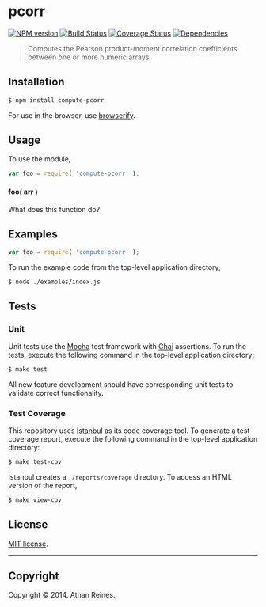 pcorr
===
[![NPM version][npm-image]][npm-url] [![Build Status][travis-image]][travis-url] [![Coverage Status][coveralls-image]][coveralls-url] [![Dependencies][dependencies-image]][dependencies-url]

> Computes the Pearson product-moment correlation coefficients between one or more numeric arrays.


## Installation

``` bash
$ npm install compute-pcorr
```

For use in the browser, use [browserify](https://github.com/substack/node-browserify).


## Usage

To use the module,

``` javascript
var foo = require( 'compute-pcorr' );
```

#### foo( arr )

What does this function do?


## Examples

``` javascript
var foo = require( 'compute-pcorr' );
```

To run the example code from the top-level application directory,

``` bash
$ node ./examples/index.js
```


## Tests

### Unit

Unit tests use the [Mocha](http://mochajs.org/) test framework with [Chai](http://chaijs.com) assertions. To run the tests, execute the following command in the top-level application directory:

``` bash
$ make test
```

All new feature development should have corresponding unit tests to validate correct functionality.


### Test Coverage

This repository uses [Istanbul](https://github.com/gotwarlost/istanbul) as its code coverage tool. To generate a test coverage report, execute the following command in the top-level application directory:

``` bash
$ make test-cov
```

Istanbul creates a `./reports/coverage` directory. To access an HTML version of the report,

``` bash
$ make view-cov
```


## License

[MIT license](http://opensource.org/licenses/MIT). 


---
## Copyright

Copyright &copy; 2014. Athan Reines.


[npm-image]: http://img.shields.io/npm/v/compute-pcorr.svg
[npm-url]: https://npmjs.org/package/compute-pcorr

[travis-image]: http://img.shields.io/travis/compute-io/pcorr/master.svg
[travis-url]: https://travis-ci.org/compute-io/pcorr

[coveralls-image]: https://img.shields.io/coveralls/compute-io/pcorr/master.svg
[coveralls-url]: https://coveralls.io/r/compute-io/pcorr?branch=master

[dependencies-image]: http://img.shields.io/david/compute-io/pcorr.svg
[dependencies-url]: https://david-dm.org/compute-io/pcorr

[dev-dependencies-image]: http://img.shields.io/david/dev/compute-io/pcorr.svg
[dev-dependencies-url]: https://david-dm.org/dev/compute-io/pcorr

[github-issues-image]: http://img.shields.io/github/issues/compute-io/pcorr.svg
[github-issues-url]: https://github.com/compute-io/pcorr/issues

